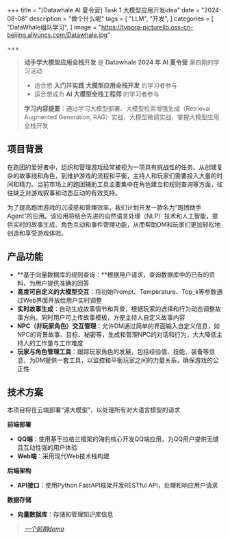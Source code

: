+++
title = "[Datawhale AI 夏令营] Task 1 大模型应用开发idea"
date = "2024-08-08"
description = "做个什么呢"
tags = [
 "LLM",
 "开发",
]
categories = [
 "DataWhale组队学习",
]
image = "https://typora-picturelib.oss-cn-beijing.aliyuncs.com/Datawhale.jpg"

+++


> **动手学大模型应用全栈开发** 是 **Datawhale 2024 年 AI 夏令营** 第四期的学习活动
>
> - 适合想 **入门并实践** **大模型应用全栈开发** 的学习者参与
> - 适合想成为 **AI 大模型全栈工程师** 的学习者参与
>
> **学习内容提要**：通过学习大模型部署、大模型检索增强生成（Retrieval Augmented Generation, RAG）实战、大模型微调实战，掌握大模型应用全栈开发

## 项目背景

在跑团的爱好者中，组织和管理游戏经常被视为一项具有挑战性的任务。从创建复杂的故事线和角色，到维护游戏的流程和平衡，主持人和玩家们需要投入大量的时间和精力。当前市场上的跑团辅助工具主要集中在角色建立和规则查询等方面，往往缺乏对游戏叙事和动态互动的有效支持。

为了提高跑团游戏的沉浸感和管理效率，我们计划开发一款名为“跑团助手Agent”的应用。该应用将结合先进的自然语言处理（NLP）技术和人工智能，提供实时的故事生成、角色互动和事件管理功能，从而帮助DM和玩家们更加轻松地创造和享受游戏体验。



## 产品功能

- **基于向量数据库的规则查询：**根据用户请求，查询数据库中的已有的资料，为用户提供准确的回答
- **高度可自定义的大模型交互**：将初始Prompt、Temperature、Top_k等参数通过Web界面开放给用户实时调整
- **实时故事生成**：自动生成故事情节和背景，根据玩家的选择和行为动态调整故事方向。同时用户可上传故事模板，方便主持人自定义故事内容
- **NPC（非玩家角色）交互管理**：允许DM通过简单的界面输入自定义信息，如NPC的背景故事、目标、秘密等，生成和管理NPC的对话和行为，大大降低主持人的工作量与工作难度
- **玩家与角色管理工具**：跟踪玩家角色的发展，包括经验值、技能、装备等信息，为DM提供一套工具，以监控和平衡玩家之间的力量关系，确保游戏的公正性



## 技术方案

本项目将在云端部署“源大模型”，以处理所有对大语言模型的请求

**前端部署**

- **QQ端**：使用基于拉格兰框架的海豹核心开发QQ端应用，为QQ用户提供无缝且互动性强的用户体验
- **Web端**：采用现代Web技术栈构建

**后端架构**

- **API接口**：使用Python FastAPI框架开发RESTful API，处理和响应用户请求

**数据存储**

- **向量数据库**：存储和管理知识库信息



> *[一个前期demo](http://www.hell-0.xyz/p/chatbot项目说明/)*